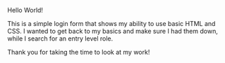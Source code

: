 Hello World!

This is a simple login form that shows my ability to use basic HTML and CSS. I wanted to get back to my basics and make sure I had them down, while I search for an entry level role. 

Thank you for taking the time to look at my work!